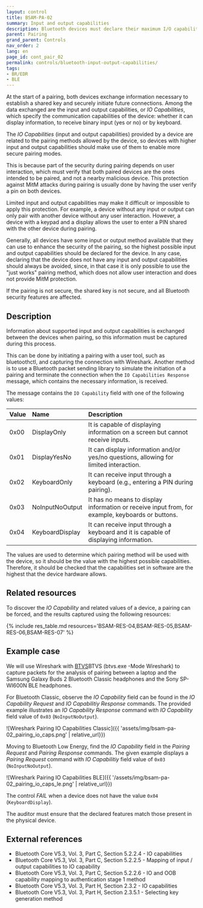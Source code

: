 ```yaml
---
layout: control
title: BSAM-PA-02
summary: Input and output capabilities
description: Bluetooth devices must declare their maximum I/O capabilities to prevent MitM attacks.
parent: Pairing
grand_parent: Controls
nav_order: 2
lang: en
page_id: cont_pair_02
permalink: controls/bluetooth-input-output-capabilities/
tags:
- BR/EDR
- BLE
---
```



At the start of a pairing, both devices exchange information necessary to establish a shared key and securely initiate future connections. Among the data exchanged are the input and output capabilities, or _IO Capabilities_, which specify the communication capabilities of the device: whether it can display information, to receive binary input (yes or no) or by keyboard.

The _IO Capabilities_ (input and output capabilities) provided by a device are related to the pairing methods allowed by the device, so devices with higher input and output capabilities should make use of them to enable more secure pairing modes. 

This is because part of the security during pairing depends on user interaction, which must verify that both paired devices are the ones intended to be paired, and not a nearby malicious device. This protection against MitM attacks during pairing is usually done by having the user verify a pin on both devices.

Limited input and output capabilities may make it difficult or impossible to apply this protection. For example, a device without any input or output can only pair with another device without any user interaction. However, a device with a keypad and a display allows the user to enter a PIN shared with the other device during pairing.

Generally, all devices have some input or output method available that they can use to enhance the security of the pairing, so the highest possible input and output capabilities should be declared for the device. In any case, declaring that the device does not have any input and output capabilities should always be avoided, since, in that case it is only possible to use the "just works" pairing method, which does not allow user interaction and does not provide MitM protection.

If the pairing is not secure, the shared key is not secure, and all Bluetooth security features are affected.


## Description

Information about supported input and output capabilities is exchanged between the devices when pairing, so this information must be captured during this process.

This can be done by initiating a pairing with a user tool, such as bluetoothctl, and capturing the connection with Wireshark. Another method is to use a Bluetooth packet sending library to simulate the initiation of a pairing and terminate the connection when the `IO Capabilities Response` message, which contains the necessary information, is received.

The message contains the `IO Capability` field with one of the following values:


| Value | Name            | Description                                                                                     |
|:------|:----------------|:-------------------------------------------------------------------------------------------------
| 0x00  | DisplayOnly     | It is capable of displaying information on a screen but cannot receive inputs.                  |
| 0x01  | DisplayYesNo    | It can display information and/or yes/no questions, allowing for limited interaction.           |
| 0x02  | KeyboardOnly    | It can receive input through a keyboard (e.g., entering a PIN during pairing).                  |
| 0x03  | NoInputNoOutput | It has no means to display information or receive input from, for example, keyboards or buttons.|
| 0x04  | KeyboardDisplay | It can receive input through a keyboard and it is capable of displaying information.            |

The values are used to determine which pairing method will be used with the device, so it should be the value with the highest possible capabilities. Therefore, it should be checked that the capabilities set in software are the highest that the device hardware allows.


## Related resources

To discover the _IO Capability_ and related values of a device, a pairing can be forced, and the results captured using the following resources:

{% include res_table.md resources='BSAM-RES-04,BSAM-RES-05,BSAM-RES-06,BSAM-RES-07' %}


## Example case

We will use Wireshark with [BTVS](https://learn.microsoft.com/en-us/windows-hardware/drivers/bluetooth/testing-btp-tools-btvs)BTVS (btvs.exe -Mode Wireshark) to capture packets for the analysis of pairing between a laptop and the Samsung Galaxy Buds 2 Bluetooth Classic headphones and the Sony SP-WI600N BLE headphones.


For Bluetooth Classic, observe the _IO Capability_ field can be found in the _IO Capability Request_ and _IO Capabilitiy Response_ commands.
The provided example illustrates an _IO Capability Response_ command with _IO Capability_ field value of `0x03` (`NoInputNoOutput`).

![Wireshark Pairing IO Capabilities Classic]({{ 'assets/img/bsam-pa-02_pairing_io_caps.png' | relative_url}})

Moving to Bluetooth Low Energy, find the _IO Capability_ field in the _Pairing Request_ and _Pairing Response_ commands.
The given example displays a _Pairing Request_ command with _IO Capabilitiy_ field value of `0x03` (`NoInputNoOutput`).

![Wireshark Pairing IO Capabilities BLE]({{ '/assets/img/bsam-pa-02_pairing_io_caps_le.png' | relative_url}})

The control _FAIL_ when a device does not have the value `0x04` (`KeyboardDisplay`).

The auditor must ensure that the declared features match those present in the physical device.


## External references

* Bluetooth Core V5.3, Vol. 3, Part C, Section 5.2.2.4 - IO capabilities
* Bluetooth Core V5.3, Vol. 3, Part C, Section 5.2.2.5 - Mapping of input / output capabilities to IO capability
* Bluetooth Core V5.3, Vol. 3, Part C, Section 5.2.2.6 - IO and OOB capability mapping to authentication stage 1 method
* Bluetooth Core V5.3, Vol. 3, Part H, Section 2.3.2 - IO capabilities
* Bluetooth Core V5.3, Vol. 3, Part H, Section 2.3.5.1 - Selecting key generation method
